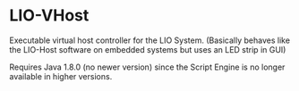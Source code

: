 # LIO-VHost

Executable virtual host controller for the LIO System. (Basically behaves like the LIO-Host software on embedded systems but uses an LED strip in GUI)

Requires Java 1.8.0 (no newer version) since the Script Engine is no longer available in higher versions.
